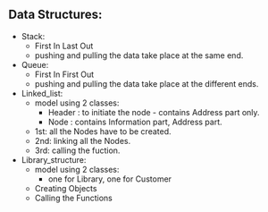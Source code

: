 ## Data Structures:

* Stack:
    - First In Last Out
    - pushing and pulling the data take place at the same end.
* Queue:
    - First In First Out
    - pushing and pulling the data take place at the different ends.
* Linked_list:
    - model using 2 classes: 
        - Header : to initiate the node - contains Address part only.
        - Node : contains Information part, Address part.
    - 1st: all the Nodes have to be created.
    - 2nd: linking all the Nodes.
    - 3rd: calling the fuction.
* Library_structure:
    - model using 2 classes: 
        - one for Library, one for Customer
    - Creating Objects
    - Calling the Functions
